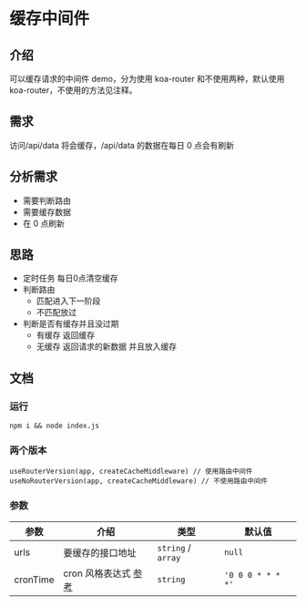 # 缓存中间件

## 介绍

可以缓存请求的中间件 demo，分为使用 koa-router 和不使用两种，默认使用 koa-router，不使用的方法见注释。

## 需求

访问/api/data 将会缓存，/api/data 的数据在每日 0 点会有刷新

## 分析需求

- 需要判断路由
- 需要缓存数据
- 在 0 点刷新

## 思路

- 定时任务 每日0点清空缓存
- 判断路由
  - 匹配进入下一阶段
  - 不匹配放过
- 判断是否有缓存并且没过期
  - 有缓存 返回缓存
  - 无缓存 返回请求的新数据 并且放入缓存

## 文档

### 运行

```
npm i && node index.js
```

### 两个版本
```
useRouterVersion(app, createCacheMiddleware) // 使用路由中间件
useNoRouterVersion(app, createCacheMiddleware) // 不使用路由中间件
```

### 参数

| 参数 | 介绍 | 类型 | 默认值  |
| - | - | - | - |
| urls | 要缓存的接口地址 | `string` / `array` | `null` |
| cronTime | cron 风格表达式 [参考](https://blog.csdn.net/shouldnotappearcalm/article/details/89469047) | `string` | `'0 0 0 * * * *'` |
